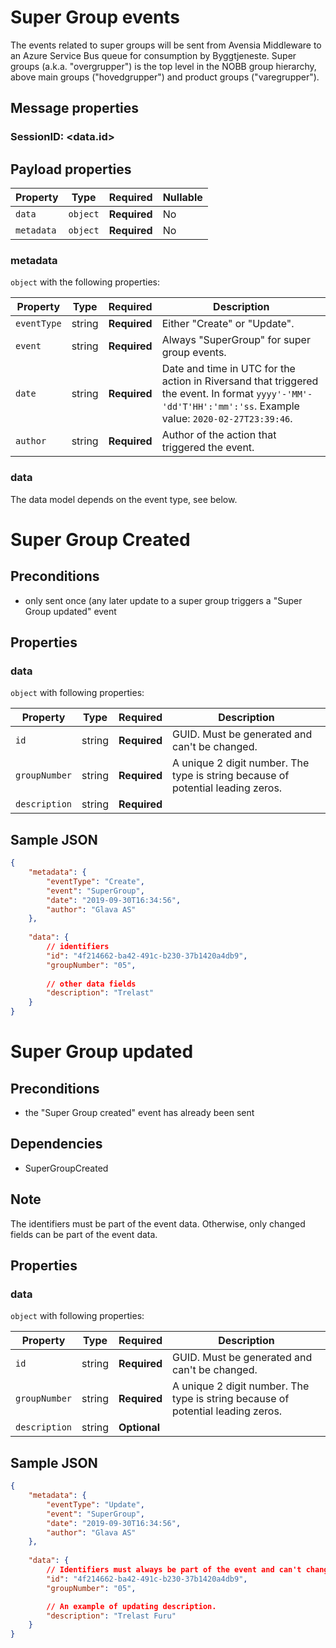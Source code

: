 # Super Group events

The events related to super groups will be sent from Avensia Middleware to an Azure Service Bus queue for consumption by Byggtjeneste. Super groups (a.k.a. "overgrupper") is the top level in the NOBB group hierarchy, above main groups ("hovedgrupper") and product groups ("varegrupper").

## Message properties

### SessionID: 	<data.id>

## Payload properties

| Property              | Type     | Required     | Nullable |
| --------------------- | -------- | ------------ | -------- |
| `data`                | `object` | **Required** | No       |
| `metadata`            | `object` | **Required** | No       |

### metadata

`object` with the following properties:

| Property          | Type    | Required     | Description |
| ------------------| ------- | ------------ | ------- |
| `eventType`       | string  | **Required** | Either "Create" or "Update".
| `event`           | string  | **Required** | Always "SuperGroup" for super group events.
| `date`            | string  | **Required** | Date and time in UTC for the action in Riversand that triggered the event. In format `yyyy'-'MM'-'dd'T'HH':'mm':'ss`. Example value: `2020-02-27T23:39:46`.
| `author`          | string  | **Required** | Author of the action that triggered the event.

### data
The data model depends on the event type, see below.

# Super Group Created

## Preconditions
- only sent once (any later update to a super group triggers a "Super Group updated" event


## Properties

### data

`object` with following properties:

| Property                    | Type    | Required     | Description |
| --------------------------- | ------- | ------------ | ------------
| `id`                        | string  | **Required** | GUID. Must be generated and can't be changed.
| `groupNumber`               | string  | **Required** | A unique 2 digit number. The type is string because of potential leading zeros.
| `description`               | string  | **Required** |

## Sample JSON

```json
{
	"metadata": {
		"eventType": "Create",
		"event": "SuperGroup",
		"date": "2019-09-30T16:34:56",
		"author": "Glava AS"
	},
	
	"data": {
		// identifiers
		"id": "4f214662-ba42-491c-b230-37b1420a4db9",
		"groupNumber": "05",
		
		// other data fields
		"description": "Trelast"
	}
}
```

# Super Group updated

## Preconditions
- the "Super Group created" event has already been sent

## Dependencies
- SuperGroupCreated

## Note
The identifiers must be part of the event data. Otherwise, only changed fields can be part of the event data.

## Properties

### data

`object` with following properties:

| Property                    | Type    | Required     | Description |
| --------------------------- | ------- | ------------ | ------------
| `id`                        | string  | **Required** | GUID. Must be generated and can't be changed.
| `groupNumber`               | string  | **Required** | A unique 2 digit number. The type is string because of potential leading zeros.
| `description`               | string  | **Optional** |


## Sample JSON

```json
{
	"metadata": {
		"eventType": "Update",
		"event": "SuperGroup",
		"date": "2019-09-30T16:34:56",
		"author": "Glava AS"
	},
	
	"data": {
		// Identifiers must always be part of the event and can't change value.
		"id": "4f214662-ba42-491c-b230-37b1420a4db9",
		"groupNumber": "05",

		// An example of updating description.
		"description": "Trelast Furu"
	}
}
```
